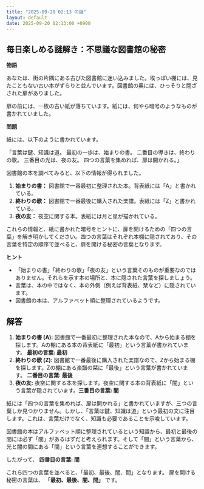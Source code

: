 ```yaml
---
title: "2025-09-20 02:13 の謎"
layout: default
date: 2025-09-20 02:13:00 +0900
---
```

## 毎日楽しめる謎解き：不思議な図書館の秘密

**物語**

あなたは、街の片隅にある古びた図書館に迷い込みました。埃っぽい棚には、見たこともない古い本がずらりと並んでいます。図書館の奥には、ひっそりと閉ざされた扉がありました。

扉の前には、一枚の古い紙が落ちています。紙には、何やら暗号のようなものが書かれていました。

**問題**

紙には、以下のように書かれています。

「言葉は鍵、知識は道。
最初の一歩は、始まりの書。
二番目の導きは、終わりの歌。
三番目の光は、夜の友。
四つの言葉を集めれば、扉は開かれる。」

図書館の本を調べてみると、以下の情報が得られました。

1.  **始まりの書：** 図書館で一番最初に整理された本。背表紙には「A」と書かれている。
2.  **終わりの歌：** 図書館で一番最後に購入された楽譜。表紙には「Z」と書かれている。
3.  **夜の友：** 夜空に関する本。表紙には月と星が描かれている。

これらの情報と、紙に書かれた暗号をヒントに、扉を開けるための「四つの言葉」を解き明かしてください。四つの言葉はそれぞれ本棚に隠されており、その言葉を特定の順序で並べると、扉を開ける秘密の言葉となります。

**ヒント**

*   「始まりの書」「終わりの歌」「夜の友」という言葉そのものが重要なのではありません。それらを示す本の場所と、本に隠された言葉を探しましょう。
*   言葉は、本の中ではなく、本の外側（例えば背表紙、栞など）に隠されています。
*   図書館の本は、アルファベット順に整理されているようです。

## 解答

1.  **始まりの書 (A):** 図書館で一番最初に整理された本なので、Aから始まる棚を探します。Aの棚にある本の背表紙に「最初」という言葉が書かれています。 **最初の言葉: 最初**
2.  **終わりの歌 (Z):** 図書館で一番最後に購入された楽譜なので、Zから始まる棚を探します。Zの棚にある楽譜の栞に「最後」という言葉が書かれています。 **二番目の言葉: 最後**
3.  **夜の友:** 夜空に関する本を探します。夜空に関する本の背表紙に「闇」という言葉が隠されています。**三番目の言葉: 闇**

紙には「四つの言葉を集めれば、扉は開かれる」と書かれていますが、三つの言葉しか見つかりません。しかし、「言葉は鍵、知識は道」という最初の文に注目します。これは、言葉だけでなく、知識も必要であることを示唆しています。

図書館の本はアルファベット順に整理されているという知識から、最初と最後の間には必ず「間」があるはずだと考えられます。そして「闇」という言葉から、光と闇の間にある「間」という言葉を連想することができます。

したがって、
**四番目の言葉: 間**

これら四つの言葉を並べると、「最初、最後、闇、間」となります。
扉を開ける秘密の言葉は、 **「最初、最後、闇、間」** です。
